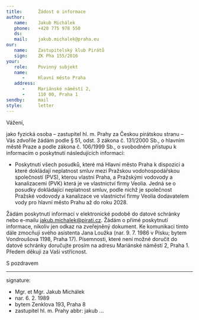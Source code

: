 ```yaml
---
title:      Žádost o informace
author:
   name:    Jakub Michálek
   phone:   +420 775 978 550
   ds:      
   mail:    jakub.michalek@praha.eu
our:
   name:    Zastupitelský klub Pirátů
   sign:    ZK Pha 155/2016
your:
   role:    Povinný subjekt
   name:    
      -     Hlavní město Praha
   address:
      -     Mariánské náměstí 2,
      -     110 00, Praha 1
sendby:     mail
style:      letter
---
```


Vážení,

jako fyzická osoba – zastupitel hl. m. Prahy za Českou pirátskou stranu – Vás zdvořile žádám podle § 51, odst. 3 zákona č. 131/2000 Sb., o hlavním městě Praze a podle zákona č. 106/1999 Sb., o svobodném přístupu k informacím o poskytnutí následujících informací:

* Poskytnutí všech posudků, které má Hlavní město Praha k dispozici a které dokládají neplatnost smluv mezi Pražskou vodohospodářskou společností (PVS), kterou vlastní Praha, a Pražskými vodovody a kanalizacemi (PVK) která je ve vlastnictví firmy Veolia. Jedná se o posudky dokládající neplatnost smluv, podle nichž je společnost Pražské vodovody a kanalizace ve vlastnictví firmy Veolia dodavatelem vody pro hlavní město Prahu až do roku 2028.

Žádám poskytnutí informací v elektronické podobě do datové schránky nebo e-mailu jakub.michalek@pirati.cz. Žádám o přímé poskytnutí informace, nikoliv jen odkaz na zveřejněný dokument. Ke komunikaci tímto dále zmocňuji svého asistenta Jana Loužka (nar. 9. 7. 1986 v Písku; bytem Vondroušova 1198, Praha 17). Písemnosti, které není možné doručit do datové schránky doručujte prosím na adresu Mariánské náměstí 2, Praha 1. Předem děkuji za Vaši vstřícnost.

S pozdravem

---
signature: 
  - Mgr. et Mgr. Jakub Michálek
  - nar. 6. 2. 1989
  - bytem Zenklova 193, Praha 8
  - zastupitel hl. m. Prahy
abbr:       jakub
...
